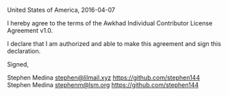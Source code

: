 United States of America, 2016-04-07

I hereby agree to the terms of the Awkhad Individual Contributor License
Agreement v1.0.

I declare that I am authorized and able to make this agreement and sign this
declaration.

Signed,

Stephen Medina stephen@lilmail.xyz https://github.com/stephen144
Stephen Medina stephenm@lsm.org https://github.com/stephen144

